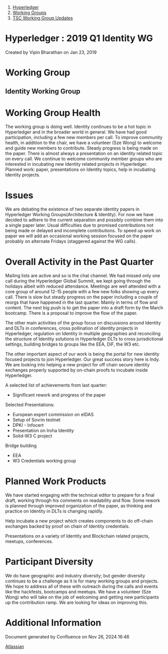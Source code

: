 1. [Hyperledger](index.html)
2. [Working Groups](Working-Groups_19595403.html)
3. [TSC Working Group Updates](TSC-Working-Group-Updates_19599336.html)

# Hyperledger : 2019 Q1 Identity WG

Created by Vipin Bharathan on Jan 23, 2019

# Working Group

## Identity Working Group

# Working Group Health

The working group is doing well. Identity continues to be a hot topic in Hyperledger and in the broader world in general. We have had good participation, including a few new members per call. To improve community health, in addition to the chair, we have a volunteer (Sze Wong) to welcome and guide new members to contribute. Steady progress is being made on the paper. There is almost always a presentation on an identity related topic on every call. We continue to welcome community member groups who are interested in incubating new Identity related projects in Hyperledger. Planned work: paper, presentations on Identity topics, help in incubating Identity projects.

# Issues

We are debating the existence of two separate identity papers in Hyperledger Working Groups(Architecture &amp; Identity). For now we have decided to adhere to the current separation and possibly combine them into a single paper later. Usual difficulties due to promised contributions not being made or delayed and incomplete contributions. To speed up work on paper we will add an occasional working session focused on the paper probably on alternate Fridays (staggered against the WG calls).

# Overall Activity in the Past Quarter

Mailing lists are active and so is the chat channel. We had missed only one call during the Hyperledger Global Summit, we kept going through the holidays albeit with reduced attendance. Meetings are well attended with a core group of around 12-15 people with a few new folks showing up every call. There is slow but steady progress on the paper including a couple of reorgs that have happened in the last quarter. Mainly in terms of flow and content. The next big push is to get the paper into a draft form by the March bootcamp. There is a proposal to improve the flow of the paper.

The other main activities of the group focus on discussions around Identity and DLTs in conferences, cross pollination of identity projects in Hyperledger, regulation on Identity in multiple geographies and reconciling the structure of Identity solutions in Hyperledger DLTs to cross jurisdictional settings, building bridges to groups like the EEA, DiF, the W3 etc.

The other important aspect of our work is being the portal for new identity focused projects to join Hyperledger. Our great success story here is Indy. We are looking into helping a new project for off chain secure identity exchanges properly supported by on-chain proofs to incubate inside Hyperledger.

A selected list of achievements from last quarter:

- Significant rework and progress of the paper

Selected Presentations:

- European expert commission on eIDAS
- Setup of Sovrin testnet
- DPKI - Infocert
- Presentation on Iroha Identity
- Solid-W3 C project

Bridge building

- EEA
- W3 Credentials working group

# Planned Work Products

We have started engaging with the technical editor to prepare for a final draft, working through his comments on readability and flow. Some rework is planned through improved organization of the paper, as thinking and practice on Identity in DLTs is changing rapidly.

Help incubate a new project which creates components to do off-chain exchanges backed by proof on chain of Identity credentials.

Presentations on a variety of Identity and Blockchain related projects, meetups, conferences.

# Participant Diversity

We do have geographic and industry diversity; but gender diversity continues to be a challenge as it is for many working groups and projects. We hope to address all of these with outreach during the calls and events like the hackfests, bootcamps and meetups. We have a volunteer (Sze Wong) who will take on the job of welcoming and getting new participants up the contribution ramp. We are looking for ideas on improving this.

# Additional Information

Document generated by Confluence on Nov 26, 2024 16:46

[Atlassian](http://www.atlassian.com/)
